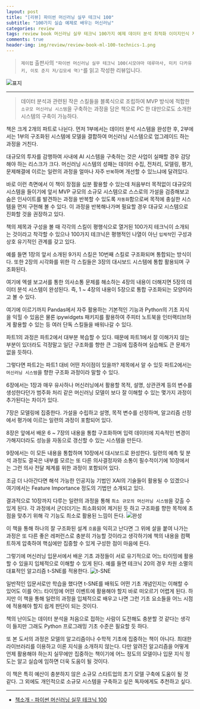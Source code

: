 ```yaml
---  
layout: post  
title: "[리뷰] 파이썬 머신러닝 실무 테크닉 100"  
subtitle: "100가지 실습 예제로 배우는 머신러닝"  
categories: review  
tags: review book 머신러닝 실무 테크닉 100가지 예제 데이터 분석 최적화 이미지인식 자연어처리 시각화 전처리 평가 검증 전개 대책       
comments: true  
header-img: img/review/review-book-ml-100-technics-1.png
---  
```

  
> `제이펍` 출판사의 `"파이썬 머신러닝 실무 테크닉 100(시모야마 데루마사, 미키 다카유키, 이토 준지 저/김모세 역)"`를 읽고 작성한 리뷰입니다.  

![표지](https://theorydb.github.io/assets/img/review/review-book-ml-100-technics-1.png)  

---

> 데이터 분석과 관련된 작은 스킬들을 블록식으로 조립하여 MVP 방식에 적합한 `소규모 머신러닝 시스템`을 구축하는 과정을 담은 책으로 PC 한 대만으로도 소개한 시스템의 구축이 가능하다.

책은 크게 2개의 파트로 나뉜다. 먼저 1부에서는 데이터 분석 시스템을 완성한 후, 2부에서는 1부의 구조화된 시스템에 모델을 결합하여 머신러닝 시스템으로 업그레이드 하는 과정을 거친다.

대규모의 투자를 감행하여 사내에 AI 시스템을 구축하는 것은 사업이 실패할 경우 감당해야 하는 리스크가 크다. 머신러닝 시스템의 성패는 데이터 수집, 전처리, 모델링, 평가, 문제해결에 이르는 일련의 과정을 얼마나 자주 `반복`하며 개선할 수 있느냐에 달려있다.

바로 이런 측면에서 이 책이 장점을 십분 활용할 수 있는데 처음부터 목적없이 대규모의 시스템을 들이기에 앞서 MVP 규모의 소규모 시스템으로 스스로의 가설을 검증해보고 숨은 인사이트를 발견하는 과정을 반복할 수 있도록 `자동화`함으로써 목적에 충실한 시스템을 먼저 구현해 볼 수 있다. 이 과정을 반복해나가며 필요할 경우 대규모 시스템으로 진화할 것을 권장하고 있다. 

책의 제목과 구성을 볼 때 각각의 스킬이 평행식으로 열거된 100가지 테크닉이 소개되는 것이라고 착각할 수 있으나 100가지 테크닉은 평행적인 나열이 아닌 `입체적`인 구성과 상호 유기적인 관계를 갖고 있다. 

예를 들면 1장의 앞서 소개된 9가지 스킬은 10번째 스킬로 구조화되며 통합되는 방식이다. 또한 2장의 시각화를 위한 각 스킬들은 3장의 대시보드 시스템에 통합 활용되며 구조화된다. 

여기에 엑셀 보고서를 통한 의사소통 문제를 해소하는 4장의 내용이 더해지면 5장의 데이터 분석 시스템이 완성된다. 즉, 1 ~ 4장의 내용이 5장으로 통합 구조화되는 모양이라고 볼 수 있다. 

여기에 이르기까지 Pandas에서 자주 활용하는 기본적인 기능과 Python의 기초 지식을 익힐 수 있음은 물론 ipywidgets 패키지를 활용하여 주피터 노트북을 인터랙티브하게 활용할 수 있는 등 여러 단독 스킬들을 배워나갈 수 있다. 

파트1의 과정은 파트2에서 대부분 복습할 수 있다. 때문에 파트1에서 잘 이해가지 않는 부분이 있더라도 걱정말고 일단 구조화를 향한 큰 그림에 집중하며 실습해도 큰 문제가 없을 듯하다.

그렇다면 파트2는 파트1 대비 어떤 차이점이 있을까? 제목에서 알 수 있듯 파트2에서는 `머신러닝 시스템`을 향한 구조화 과정이라 말할 수 있다. 

6장에서는 1장과 매우 유사하나 머신러닝에서 활용할 목적, 설명, 상관관계 등의 변수를 생성한다던가 범주화 처리 같은 머신러닝 모델이 보다 잘 이해할 수 있는 몇가지 과정이 추가된다는 차이가 있다. 

7장은 모델링에 집중한다. 가설을 수립하고 설명, 목적 변수를 선정하며, 알고리즘 선정에서 평가에 이르는 일련의 과정이 포함되어 있다.

8장은 앞에서 배운 6 ~ 7장의 내용을 통합 구조화하며 입력 데이터에 지속적인 변경이 가해지더라도 성능을 자동으로 갱신할 수 있는 시스템을 만든다.

9장에서는 이 모든 내용을 통합하며 10장에서 대시보드로 완성한다. 일련의 예측 및 분석 과정도 결국은 내부를 모르는 또 다른 의사결정자와 소통이 필수적이기에 10장에서는 그런 의사 전달 체계를 위한 과정이 포함되어 있다. 

조금 더 나아간다면 해석 가능한 인공지능 기법인 XAI의 기술들이 활용될 수 있겠으나 여기에서는 Feature Importance 정도의 기법만 소개되고 있다. 

결과적으로 10장까지 다루는 일련의 과정을 통해 `최소 규모의 머신러닝 시스템`을 갖출 수 있게 된다. 각 과정에서 군더더기는 최소화되어 제거된 듯 하고 구조화를 향한 목적에 초점을 맞추기 위해 각 기능도 최소로 활용된 느낌이 든다.
![완성](https://theorydb.github.io/assets/img/review/review-book-ml-100-technics-3.png)  

이 책을 통해 하나의 잘 구조화된 설계 `흐름`을 익히고 난다면 그 위에 살을 붙여 나가는 과정은 또 다른 좋은 레퍼런스로 충분히 가능할 것이라고 생각하기에 책의 내용을 컴팩트하게 압축하여 핵심에만 집중할 수 있게 구성한 점이 마음에 든다. 

그렇기에 머신러닝 입문서에서 배운 기초 과정들이 서로 유기적으로 어느 타이밍에 활용할 수 있을지 입체적으로 이해할 수 있게 된다. 예를 들면 테크닉 20의 경우 차원 소멸의 대표적인 알고리즘 t-SNE를 적용한다. 
![t-SNE](https://theorydb.github.io/assets/img/review/review-book-ml-100-technics-2.png)  

일반적인 입문서로만 학습을 했다면 t-SNE를 배워도 어떤 기초 개념인지는 이해할 수 있어도 이를 어느 타이밍에 어떤 이벤트에 활용해야 할지 바로 떠오르기 어렵게 된다. 하지만 이 책을 통해 일련의 과정을 입체적으로 배우고 나면 그런 기초 요소들을 어느 시점에 적용해야 할지 쉽게 판단이 되는 것이다. 

책의 난이도는 데이터 분석을 처음으로 접하는 사람이 도전해도 충분할 것 같다는 생각이 들지만 그래도 Python 프로그래밍 기초 수준은 필요할 듯 하다. 

또 본 도서의 과정은 모델의 알고리즘이나 수학적 기초에 집중하는 책이 아니다. 최대한 라이브러리를 이용하고 이론 지식을 소개하지 않는다. 다만 알려진 알고리즘을 어떻게 언제 활용해야 하는지 실무에만 집중하는 책이기에 어느 정도의 모델이나 입문 지식 정도는 알고 실습에 임하면 더욱 도움이 될 것이다. 

이 책은 특히 예산이 충분하지 않은 소규모 스타트업의 초기 모델 구축에 도움이 될 것 같다. 그 외에도 개인적으로 소규모 시스템을 구축하고 싶은 독자에게도 추천하고 싶다. 

---

* [책소개 - 파이썬 머신러닝 실무 테크닉 100](http://www.yes24.com/Product/Goods/105401945)


